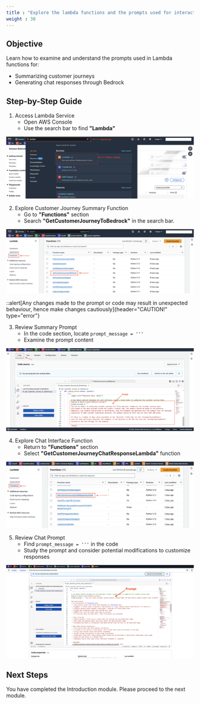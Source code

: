 ```yaml
---
title : "Explore the lambda functions and the prompts used for interacting with Bedrock"
weight : 30
---
```


## Objective
Learn how to examine and understand the prompts used in Lambda functions for:
- Summarizing customer journeys
- Generating chat responses through Bedrock

## Step-by-Step Guide

1. Access Lambda Service
   - Open AWS Console
   - Use the search bar to find **"Lambda"**

![Lambda Search](/static/intro-module-images/tlc302-ep-1.png)

2. Explore Customer Journey Summary Function
   - Go to **"Functions"** section
   - Search **"GetCustomerJourneyToBedrock"** in the search bar.

![Customer Journey Function](/static/intro-module-images/tlc302-ep-2.png)

::alert[Any changes made to the prompt or code may result in unexpected behaviour, hence make changes cautiously]{header="CAUTION!" type="error"}

3. Review Summary Prompt
   - In the code section, locate `prompt_message = '''`
   - Examine the prompt content

![Summary Prompt](/static/intro-module-images/tlc302-ep-3.png)

4. Explore Chat Interface Function
   - Return to **"Functions"** section
   - Select **"GetCustomerJourneyChatResponseLambda"** function

![Chat Function](/static/intro-module-images/tlc302-ep-4.png)

5. Review Chat Prompt
   - Find `prompt_message = '''` in the code
   - Study the prompt and consider potential modifications to customize responses

![Chat Prompt](/static/intro-module-images/tlc302-ep-5.png)

## Next Steps
You have completed the Introduction module. Please proceed to the next module.






    


